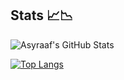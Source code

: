 ## Stats 📈📉

![Asyraaf's GitHub Stats](https://github-readme-stats.vercel.app/api?username=asyraaftw&show_icons=true&theme=tokyonight)

[![Top Langs](https://github-readme-stats.vercel.app/api/top-langs/?username=asyraaftw)](https://github.com/asyraaftw/github-readme-stats)
